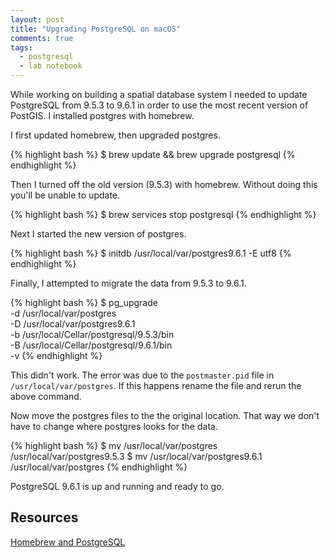 ```yaml
---
layout: post
title: "Upgrading PostgreSQL on macOS"
comments: true
tags:
  - postgresql
  - lab notebook
---
```


While working on building a spatial database system I needed to update PostgreSQL from 9.5.3 to 9.6.1 in order to use the most recent version of PostGIS.<!--more--> I installed postgres with homebrew.

I first updated homebrew, then upgraded postgres.

{% highlight bash %}
$ brew update && brew upgrade postgresql
{% endhighlight %}

Then I turned off the old version (9.5.3) with homebrew. Without doing this you'll be unable to update.

{% highlight bash %}
$ brew services stop postgresql
{% endhighlight %}

Next I started the new version of postgres.

{% highlight bash %}
$ initdb /usr/local/var/postgres9.6.1 -E utf8
{% endhighlight %}

Finally, I attempted to migrate the data from 9.5.3 to 9.6.1.

{% highlight bash %}
$ pg_upgrade \
  -d /usr/local/var/postgres \
  -D /usr/local/var/postgres9.6.1 \
  -b /usr/local/Cellar/postgresql/9.5.3/bin \
  -B /usr/local/Cellar/postgresql/9.6.1/bin \
  -v
{% endhighlight %}

This didn't work. The error was due to the `postmaster.pid` file in `/usr/local/var/postgres`. If this happens rename the file and rerun the above command.

Now move the postgres files to the the original location. That way we don't have to change where postgres looks for the data.

{% highlight bash %}
$ mv /usr/local/var/postgres /usr/local/var/postgres9.5.3
$ mv /usr/local/var/postgres9.6.1 /usr/local/var/postgres
{% endhighlight %}

PostgreSQL 9.6.1 is up and running and ready to go.

## Resources
[Homebrew and PostgreSQL](https://keita.blog/2016/01/09/homebrew-and-postgresql-9-5/)
